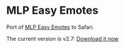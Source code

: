 MLP Easy Emotes
===============

Port of [MLP Easy Emotes][iqces] to Safari.

The current version is v2.7: [Download it now][download]

[iqces]: http://www.reddit.com/r/mylittlepony/comments/iqces/introducing_easy_emotes/
[download]: https://github.com/downloads/kballard/MLP-Easy-Emotes/MLP-Easy-Emotes-2.7.safariextz
